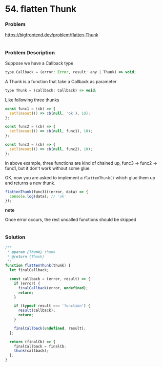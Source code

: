# 54. flatten Thunk

### Problem

https://bigfrontend.dev/problem/flatten-Thunk

#

### Problem Description

Suppose we have a Callback type

```js
type Callback = (error: Error, result: any | Thunk) => void;
```

A Thunk is a function that take a Callback as parameter

```js
type Thunk = (callback: Callback) => void;
```

Like following three thunks

```js
const func1 = (cb) => {
  setTimeout(() => cb(null, 'ok'), 10);
};

const func2 = (cb) => {
  setTimeout(() => cb(null, func1), 10);
};

const func3 = (cb) => {
  setTimeout(() => cb(null, func2), 10);
};
```

in above example, three functions are kind of chained up, func3 → func2 → func1, but it don't work without some glue.

OK, now you are asked to implement a `flattenThunk()` which glue them up and returns a new thunk.

```js
flattenThunk(func3)((error, data) => {
  console.log(data); // 'ok'
});
```

**note**

Once error occurs, the rest uncalled functions should be skipped

#

### Solution

```js
/**
 * @param {Thunk} thunk
 * @return {Thunk}
 */
function flattenThunk(thunk) {
  let finalCallback;

  const callback = (error, result) => {
    if (error) {
      finalCallback(error, undefined);
      return;
    }

    if (typeof result === 'function') {
      result(callback);
      return;
    }

    finalCallback(undefined, result);
  };

  return (finalCb) => {
    finalCallback = finalCb;
    thunk(callback);
  };
}
```
